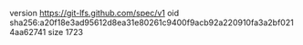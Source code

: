version https://git-lfs.github.com/spec/v1
oid sha256:a20f18e3ad95612d8ea31e80261c9400f9acb92a220910fa3a2bf0214aa62741
size 1723
